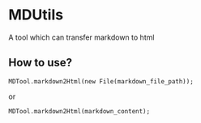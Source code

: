 # MDUtils
A tool which can transfer markdown to html

## How to use?
```
MDTool.markdown2Html(new File(markdown_file_path));
```
or 
```
MDTool.markdown2Html(markdown_content);
```
